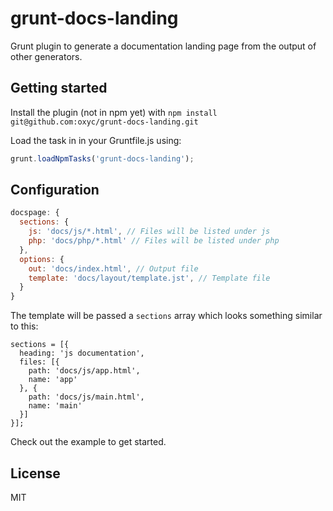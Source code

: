 # grunt-docs-landing

Grunt plugin to generate a documentation landing page from the output of
other generators.

## Getting started

Install the plugin (not in npm yet) with `npm install git@github.com:oxyc/grunt-docs-landing.git`

Load the task in in your Gruntfile.js using:

```javascript
grunt.loadNpmTasks('grunt-docs-landing');
```

## Configuration

```javascript
docspage: {
  sections: {
    js: 'docs/js/*.html', // Files will be listed under js
    php: 'docs/php/*.html' // Files will be listed under php
  },
  options: {
    out: 'docs/index.html', // Output file
    template: 'docs/layout/template.jst', // Template file
  }
}
```

The template will be passed a `sections` array which looks something similar to
this:

```
sections = [{
  heading: 'js documentation',
  files: [{
    path: 'docs/js/app.html',
    name: 'app'
  }, {
    path: 'docs/js/main.html',
    name: 'main'
  }]
}];
```

Check out the example to get started.

## License

MIT

